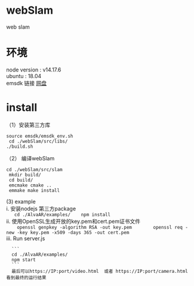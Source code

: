 # webSlam
web slam 
# 环境   
node version :  v14.17.6    
ubuntu : 18.04     
emsdk 链接  [网盘](https://drive.google.com/file/d/1JjnfotmWiNt-fw4nOIpjz39dBkxdEzLA/view?usp=drive_link)     
#  install     
（1）安装第三方库    
```
source emsdk/emsdk_env.sh    
 cd ./webSlam/src/libs/   
./build.sh  
```     
（2） 编译webSlam     

``` 
cd ./webSlam/src/slam   
 mkdir build/   
 cd build/    
 emcmake cmake ..    
 emmake make install  
```
(3)  example    
     i. 安装nodejs 第三方package     
     ```   
     cd ./AlvaAR/examples/   
     npm install    
     ```    
     ii. 使用OpenSSL生成开放的key.pem和cert.pem证书文件    
      ```    
       openssl genpkey -algorithm RSA -out key.pem       
       openssl req -new -key key.pem -x509 -days 365 -out cert.pem       
      ```     
      iii.  Run server.js   
      
      ```   
      cd ./AlvaAR/examples/     
      npm start  
      ```    
      最后可以https://IP:port/video.html  或者 https://IP:port/camera.html  看到最终的运行结果  
